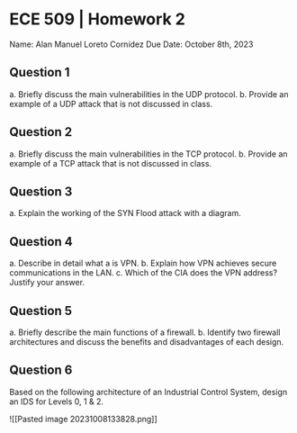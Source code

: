 # ECE 509 | Homework 2

Name: Alan Manuel Loreto Cornídez
Due Date: October 8th, 2023

## Question 1

a. Briefly discuss the main vulnerabilities in the UDP protocol.
b. Provide an example of a UDP attack that is not discussed in class.


## Question 2

a. Briefly discuss the main vulnerabilities in the TCP protocol. 
b. Provide an example of a TCP attack that is not discussed in class.

## Question 3
a. Explain the working of the SYN Flood attack with a diagram.


## Question 4
a. Describe in detail what a is VPN. 
b. Explain how VPN achieves secure communications in the LAN. 
c. Which of the CIA does the VPN address? Justify your answer.


## Question 5
a. Briefly describe the main functions of a firewall. 
b. Identify two firewall architectures and discuss the benefits and disadvantages of each design.


## Question 6
Based on the following architecture of an Industrial Control System, design an IDS for Levels 0, 1 & 2.

![[Pasted image 20231008133828.png]]